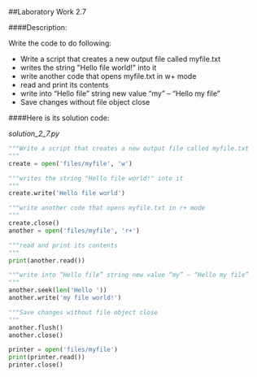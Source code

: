 ##Laboratory Work 2.7

####Description:

Write the code to do following:

- Write a script that creates a new output file called myfile.txt
- writes the string "Hello file world!" into it
- write another code that opens myfile.txt in w+ mode
- read and print its contents
- write into “Hello file” string new value “my” – “Hello my file”
- Save changes without file object close

####Here is its solution code:

*solution_2_7.py*
```python
"""Write a script that creates a new output file called myfile.txt
"""
create = open('files/myfile', 'w')

"""writes the string "Hello file world!" into it
"""
create.write('Hello file world')

"""write another code that opens myfile.txt in r+ mode
"""
create.close()
another = open('files/myfile', 'r+')

"""read and print its contents
"""
print(another.read())

"""write into “Hello file” string new value “my” – “Hello my file”
"""
another.seek(len('Hello '))
another.write('my file world!')

"""Save changes without file object close
"""
another.flush()
another.close()

printer = open('files/myfile')
print(printer.read())
printer.close()

```